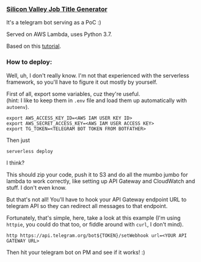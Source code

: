 ### [Silicon Valley Job Title Generator](https://t.me/svjtgbot)

It's a telegram bot serving as a PoC :)  

Served on AWS Lambda, uses Python 3.7.


Based on this [tutorial](https://hackernoon.com/serverless-telegram-bot-on-aws-lambda-851204d4236c).


### How to deploy:

Well, uh, I don't really know. I'm not that experienced with the serverless framework, so you'll have to figure it out mostly by yourself.


First of all, export some variables, cuz they're useful.  
(hint: I like to keep them in `.env` file and load them up automatically with `autoenv`).

```
export AWS_ACCESS_KEY_ID=<AWS IAM USER KEY ID>
export AWS_SECRET_ACCESS_KEY=<AWS IAM USER ACCESS KEY>
export TG_TOKEN=<TELEGRAM BOT TOKEN FROM BOTFATHER>
```


Then just

```
serverless deploy
```

I think?


This should zip your code, push it to S3 and do all the mumbo jumbo for lambda to work correctly, like setting up API Gateway and CloudWatch and stuff. I don't even know.


But that's not all! You'll have to hook your API Gateway endpoint URL to telegram API so they can redirect all messages to that endpoint.  

Fortunately, that's simple, here, take a look at this example (I'm using `httpie`, you could do that too, or fiddle around with `curl`, I don't mind).

```
http https://api.telegram.org/bot${TOKEN}/setWebhook url=<YOUR API GATEWAY URL>
```


Then hit your telegram bot on PM and see if it works! :)
